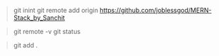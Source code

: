 > git inint
> git remote add origin https://github.com/joblessgod/MERN-Stack_by_Sanchit
<!-- to check step  -->
> git remote -v
> git status
<!-- to add git -->
> git add .